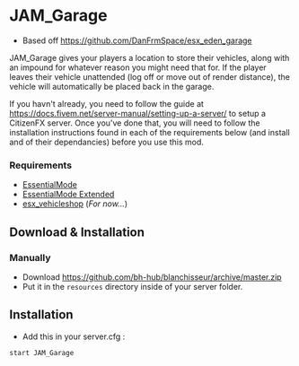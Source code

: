 # JAM_Garage 
* Based off https://github.com/DanFrmSpace/esx_eden_garage

JAM_Garage gives your players a location to store their vehicles, along with an impound for whatever reason you might need that for.
If the player leaves their vehicle unattended (log off or move out of render distance), the vehicle will automatically be placed back in the garage.

If you havn't already, you need to follow the guide at https://docs.fivem.net/server-manual/setting-up-a-server/ to setup a CitizenFX server. Once you've done that, you will need to follow the installation instructions found in each of the requirements below (and install and of their dependancies) before you use this mod.

### Requirements
* [EssentialMode](https://github.com/kanersps/essentialmode/releases)
* [EssentialMode Extended](https://github.com/ESX-Org/es_extended)
* [esx_vehicleshop](https://github.com/ESX-Org/esx_vehicleshop) (*For now...*)

## Download & Installation

### Manually
- Download https://github.com/bh-hub/blanchisseur/archive/master.zip
- Put it in the `resources` directory inside of your server folder.

## Installation
- Add this in your server.cfg :

```
start JAM_Garage
```
